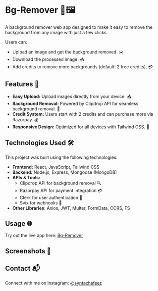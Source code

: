 # Bg-Remover 🌟🖼️  
A background remover web app designed to make it easy to remove the background from any image with just a few clicks.  

Users can:  
- Upload an image and get the background removed. ✂️  
- Download the processed image. 📥  
- Add credits to remove more backgrounds (default: 2 free credits). 💳  

## Features 🚀  
- **Easy Upload:** Upload images directly from your device. 📤  
- **Background Removal:** Powered by Clipdrop API for seamless background removal. 🎨  
- **Credit System:** Users start with 2 credits and can purchase more via Razorpay. 💰  
- **Responsive Design:** Optimized for all devices with Tailwind CSS. 📱  

## Technologies Used 🛠️  
This project was built using the following technologies:  
- **Frontend:** React, JavaScript, Tailwind CSS  
- **Backend:** Node.js, Express, Mongoose (MongoDB)  
- **APIs & Tools:**  
  - Clipdrop API for background removal 🔍  
  - Razorpay API for payment integration 💳  
  - Clerk for user authentication 🔑  
  - Svix for webhooks 🔗  
- **Other Libraries:** Axios, JWT, Multer, FormData, CORS, FS  

## Usage 🌐  
Try out the live app here: [Bg-Remover](https://bg-remover-frontend-eta.vercel.app/)

## Screenshots 📸  

 

## Contact 📬  
Connect with me on Instagram: [@syntaxhafeez](https://www.instagram.com/syntaxhafeez)  
